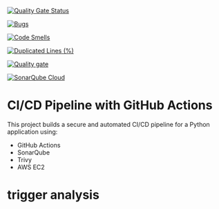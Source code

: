 
[![Quality Gate Status](https://sonarcloud.io/api/project_badges/measure?project=kofijoo_cicd-github-actions-calculator&metric=alert_status)](https://sonarcloud.io/summary/new_code?id=kofijoo_cicd-github-actions-calculator)


[![Bugs](https://sonarcloud.io/api/project_badges/measure?project=kofijoo_cicd-github-actions-calculator&metric=bugs)](https://sonarcloud.io/summary/new_code?id=kofijoo_cicd-github-actions-calculator)


[![Code Smells](https://sonarcloud.io/api/project_badges/measure?project=kofijoo_cicd-github-actions-calculator&metric=code_smells)](https://sonarcloud.io/summary/new_code?id=kofijoo_cicd-github-actions-calculator)


[![Duplicated Lines (%)](https://sonarcloud.io/api/project_badges/measure?project=kofijoo_cicd-github-actions-calculator&metric=duplicated_lines_density)](https://sonarcloud.io/summary/new_code?id=kofijoo_cicd-github-actions-calculator)


[![Quality gate](https://sonarcloud.io/api/project_badges/quality_gate?project=kofijoo_cicd-github-actions-calculator)](https://sonarcloud.io/summary/new_code?id=kofijoo_cicd-github-actions-calculator)


[![SonarQube Cloud](https://sonarcloud.io/images/project_badges/sonarcloud-light.svg)](https://sonarcloud.io/summary/new_code?id=kofijoo_cicd-github-actions-calculator)

# CI/CD Pipeline with GitHub Actions

This project builds a secure and automated CI/CD pipeline for a Python application using:
- GitHub Actions
- SonarQube
- Trivy
- AWS EC2
# trigger analysis
